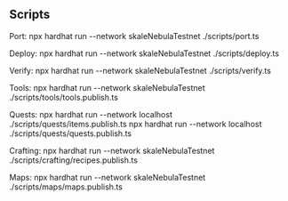 ## Scripts

Port:
npx hardhat run --network skaleNebulaTestnet ./scripts/port.ts

Deploy:
npx hardhat run --network skaleNebulaTestnet ./scripts/deploy.ts

Verify:
npx hardhat run --network skaleNebulaTestnet ./scripts/verify.ts

Tools: 
npx hardhat run --network skaleNebulaTestnet ./scripts/tools/tools.publish.ts

Quests:
npx hardhat run --network localhost ./scripts/quests/items.publish.ts
npx hardhat run --network localhost ./scripts/quests/quests.publish.ts

Crafting:
npx hardhat run --network skaleNebulaTestnet ./scripts/crafting/recipes.publish.ts

Maps:
npx hardhat run --network skaleNebulaTestnet ./scripts/maps/maps.publish.ts